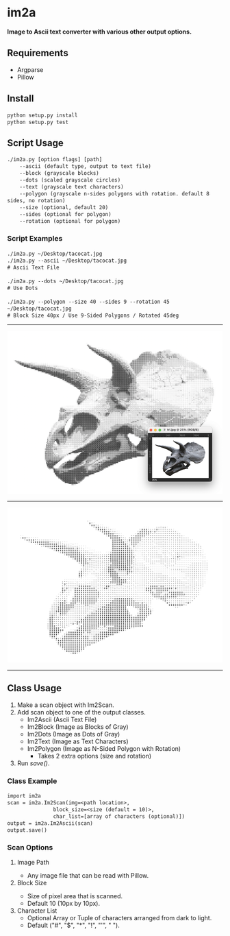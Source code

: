 # im2a
__Image to Ascii text converter with various other output options.__

## Requirements

- Argparse
- Pillow
## Install

```
python setup.py install
python setup.py test
```

## Script Usage

```
./im2a.py [option flags] [path] 
    --ascii (default type, output to text file)
    --block (grayscale blocks)
    --dots (scaled grayscale circles)
    --text (grayscale text characters)
    --polygon (grayscale n-sides polygons with rotation. default 8 sides, no rotation)
    --size (optional, default 20)
    --sides (optional for polygon) 
    --rotation (optional for polygon)
```

### Script Examples

```
./im2a.py ~/Desktop/tacocat.jpg
./im2a.py --ascii ~/Desktop/tacocat.jpg
# Ascii Text File

./im2a.py --dots ~/Desktop/tacocat.jpg
# Use Dots

./im2a.py --polygon --size 40 --sides 9 --rotation 45  ~/Desktop/tacocat.jpg
# Block Size 40px / Use 9-Sided Polygons / Rotated 45deg
```

---

![checky](https://github.com/jaschon/im2a-py/blob/main/_screenshots/main.png?raw=true)

---

![checky](https://github.com/jaschon/im2a-py/blob/main/_screenshots/tri_text.png?raw=true)

---

## Class Usage

1. Make a scan object with Im2Scan.
2. Add scan object to one of the output classes.
    * Im2Ascii (Ascii Text File)
    * Im2Block (Image as Blocks of Gray)
    * Im2Dots (Image as Dots of Gray)
    * Im2Text (Image as Text Characters)
    * Im2Polygon (Image as N-Sided Polygon with Rotation)
      * Takes 2 extra options (size and rotation)
3. Run _save()_.

### Class Example

```
import im2a
scan = im2a.Im2Scan(img=<path location>, 
               block_size=<size (default = 10)>, 
               char_list=[array of characters (optional)])
output = im2a.Im2Ascii(scan)
output.save()
```

### Scan Options

1. Image Path <String Path Location>
    * Any image file that can be read with Pillow.
2. Block Size <Int>
    * Size of pixel area that is scanned.
    * Default 10 (10px by 10px).
3. Character List
    * Optional Array or Tuple of characters arranged from dark to light.
    * Default ("#", "$", "*", "!", "'", " ").
    
    
    
    

